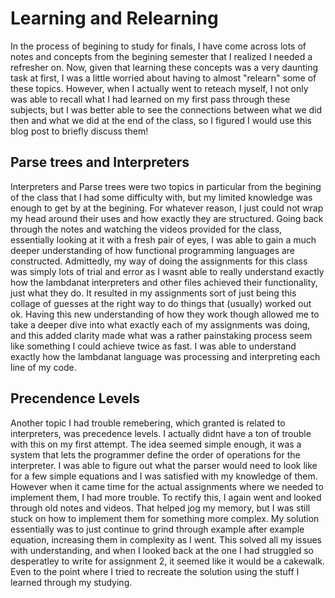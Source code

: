 # Learning and Relearning
In the process of begining to study for finals, I have come across lots of notes and concepts from the begining semester that I realized I needed a refresher on. Now,
given that learning these concepts was a very daunting task at first, I was a little worried about having to almost "relearn" some of these topics. However, when I actually went
to reteach myself, I not only was able to recall what I had learned on my first pass through these subjects, but I was better able to see the connections between what we did then
and what we did at the end of the class, so I figured I would use this blog post to briefly discuss them!


## Parse trees and Interpreters
Interpreters and Parse trees were two topics in particular from the begining of the class that I had some difficulty with, but my limited knowledge was enough to get by at the begining.
For whatever reason, I just could not wrap my head around their uses and how exactly they are structured. Going back through the notes and watching the videos provided for the class, essentially looking at it with a fresh pair of eyes,
I was able to gain a much deeper understanding of how functional programming languages are constructed. Admittedly, my way of doing the assignments for this class was simply lots of trial
and error as I wasnt able to really understand exactly how the lambdanat interpreters and other files achieved their functionality, just what they do. It resulted in
my assignments sort of just being this collage of guesses at the right way to do things that (usually) worked out ok. Having this new understanding of how they work though
allowed me to take a deeper dive into what exactly each of my assignments was doing, and this added clarity made what was a rather painstaking process seem like something I could achieve twice as fast.
I was able to understand exactly how the lambdanat language was processing and interpreting each line of my code.


## Precendence Levels
Another topic I had trouble remebering, which granted is related to interpreters, was precedence levels. I actually didnt have a ton of trouble with this
on my first attempt. The idea seemed simple enough, it was a system that lets the programmer define the order of operations for the interpreter. I was able to figure out
what the parser would need to look like for a few simple equations and I was satisfied with my knowledge of them. However when it came time for the actual assignments where we
needed to implement them, I had more trouble. To rectify this, I again went and looked through old notes and videos. That helped jog my memory, but I was still stuck on how to implement them
for something more complex. My solution essentially was to just continue to grind through example after example equation, increasing them in complexity as I went.
This solved all my issues with understanding, and when I looked back at the one I had struggled so desperatley to write for assignment 2, it seemed like it would be a cakewalk. Even to the point
where I tried to recreate the solution using the stuff I learned through my studying.
